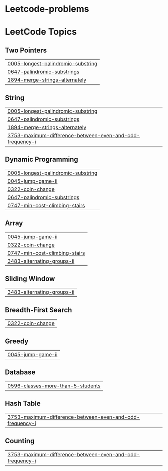 # Leetcode-problems
<!---LeetCode Topics Start-->
# LeetCode Topics
## Two Pointers
|  |
| ------- |
| [0005-longest-palindromic-substring](https://github.com/LOKESHGOPAL21/Leetcode-problems/tree/master/0005-longest-palindromic-substring) |
| [0647-palindromic-substrings](https://github.com/LOKESHGOPAL21/Leetcode-problems/tree/master/0647-palindromic-substrings) |
| [1894-merge-strings-alternately](https://github.com/LOKESHGOPAL21/Leetcode-problems/tree/master/1894-merge-strings-alternately) |
## String
|  |
| ------- |
| [0005-longest-palindromic-substring](https://github.com/LOKESHGOPAL21/Leetcode-problems/tree/master/0005-longest-palindromic-substring) |
| [0647-palindromic-substrings](https://github.com/LOKESHGOPAL21/Leetcode-problems/tree/master/0647-palindromic-substrings) |
| [1894-merge-strings-alternately](https://github.com/LOKESHGOPAL21/Leetcode-problems/tree/master/1894-merge-strings-alternately) |
| [3753-maximum-difference-between-even-and-odd-frequency-i](https://github.com/LOKESHGOPAL21/Leetcode-problems/tree/master/3753-maximum-difference-between-even-and-odd-frequency-i) |
## Dynamic Programming
|  |
| ------- |
| [0005-longest-palindromic-substring](https://github.com/LOKESHGOPAL21/Leetcode-problems/tree/master/0005-longest-palindromic-substring) |
| [0045-jump-game-ii](https://github.com/LOKESHGOPAL21/Leetcode-problems/tree/master/0045-jump-game-ii) |
| [0322-coin-change](https://github.com/LOKESHGOPAL21/Leetcode-problems/tree/master/0322-coin-change) |
| [0647-palindromic-substrings](https://github.com/LOKESHGOPAL21/Leetcode-problems/tree/master/0647-palindromic-substrings) |
| [0747-min-cost-climbing-stairs](https://github.com/LOKESHGOPAL21/Leetcode-problems/tree/master/0747-min-cost-climbing-stairs) |
## Array
|  |
| ------- |
| [0045-jump-game-ii](https://github.com/LOKESHGOPAL21/Leetcode-problems/tree/master/0045-jump-game-ii) |
| [0322-coin-change](https://github.com/LOKESHGOPAL21/Leetcode-problems/tree/master/0322-coin-change) |
| [0747-min-cost-climbing-stairs](https://github.com/LOKESHGOPAL21/Leetcode-problems/tree/master/0747-min-cost-climbing-stairs) |
| [3483-alternating-groups-ii](https://github.com/LOKESHGOPAL21/Leetcode-problems/tree/master/3483-alternating-groups-ii) |
## Sliding Window
|  |
| ------- |
| [3483-alternating-groups-ii](https://github.com/LOKESHGOPAL21/Leetcode-problems/tree/master/3483-alternating-groups-ii) |
## Breadth-First Search
|  |
| ------- |
| [0322-coin-change](https://github.com/LOKESHGOPAL21/Leetcode-problems/tree/master/0322-coin-change) |
## Greedy
|  |
| ------- |
| [0045-jump-game-ii](https://github.com/LOKESHGOPAL21/Leetcode-problems/tree/master/0045-jump-game-ii) |
## Database
|  |
| ------- |
| [0596-classes-more-than-5-students](https://github.com/LOKESHGOPAL21/Leetcode-problems/tree/master/0596-classes-more-than-5-students) |
## Hash Table
|  |
| ------- |
| [3753-maximum-difference-between-even-and-odd-frequency-i](https://github.com/LOKESHGOPAL21/Leetcode-problems/tree/master/3753-maximum-difference-between-even-and-odd-frequency-i) |
## Counting
|  |
| ------- |
| [3753-maximum-difference-between-even-and-odd-frequency-i](https://github.com/LOKESHGOPAL21/Leetcode-problems/tree/master/3753-maximum-difference-between-even-and-odd-frequency-i) |
<!---LeetCode Topics End-->